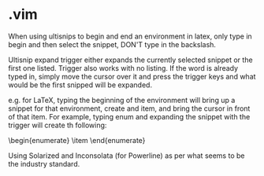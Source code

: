 # .vim

When using ultisnips to begin and end an environment in latex, only type in
begin and then select the snippet, DON'T type in the backslash.

Ultisnip expand trigger either expands the currently selected snippet or the
first one listed. Trigger also works with no listing. If the word is already
typed in, simply move the cursor over it and press the trigger keys and what
would be the first snipped will be expanded.

e.g. for LaTeX, typing the beginning of the environment will bring up a snippet for
that environment, create and item, and bring the cursor in front of that item.
For example, typing enum and expanding the snippet with the trigger will create
th following:

\begin{enumerate}
    \item
\end{enumerate}

Using Solarized and Inconsolata (for Powerline) as per what seems to be the industry standard.
